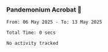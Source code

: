 ### Pandemonium Acrobat 🤸

<!--START_SECTION:waka-->

```all_time
From: 06 May 2025 - To: 13 May 2025

Total Time: 0 secs

No activity tracked
```

<!--END_SECTION:waka-->
